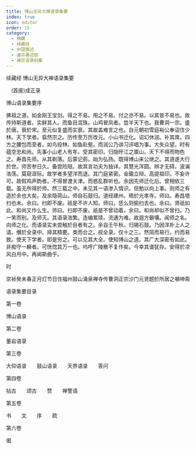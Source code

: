 ```yaml
---
title: 博山无异大禅语录集要
index: true
icon: editor
order: 15
category:
  - 佛藏
  - 续藏经
  - 中国撰述
  - 诸宗著述部
  - 禅宗语录别集
---
```


续藏经 博山无异大禅语录集要  

　(首座)成正录  

博山语录集要序  

佛祖之道。如金刚王宝剑。得之不易。用之不易。付之亦不易。以其皆不易也。故传持斯道者。实鲜其人。而鱼目混珠。山鸡冒凤者。尝半天下也。我曹洞一宗。盛於唐。衰於宋。至元似复盛而实衰。其故盖难言之也。自元朝初雪庭裕公奉诏住少林。天下学者。翕然宗之。历传至万历改元。小山书迁化。诏幻休润。补其席。四方之腰包而至者。如鸟投林。如鱼赴壑。而润公乃讲习评唱为事。大失众望。时有蕴空忠和尚。先事小山老人有年。受其密印。归隐旴江之廪山。天下不得而物色之。寿昌先师。从其剃落。后蒙记莂。始为弘扬。既得博山来公继之。其道遂大行於世。师苦参日久。备尝险阻。故其言功夫为独详。其慧光浑圆。辨才无碍。波澜浩荡。莫窥涯际。故学者多望洋而退。其门庭紧密。金鍮立辩。高提祖印。不妄许可。故假鸡声韵者。不得冒渡关津。而惑乱群听也。余因先师迁化后。曾相依三载。虽无所得於师。然三载之中。未见其一语渗入情识。但勉以向上事。则师之有造於余也大矣。及余隐荷山。师自石鼓归。道经建州。晤於光孝寺。师曰。寿昌塔扫也未。余曰。扫即不废。祇是不许人知。师曰。恁么则偷扫去也。余曰。贤祇如此。和尚又作么生。师曰。扫即不废。祇是不曾动着。余曰。和尚却似不曾扫。乃一笑而别。及师灭。其语录浩繁。连编累牍。流通为难。故遐方僻壤。闻师之名。向师之化。而语录实未尝触於目者有之。余自壬午秋。归锡石鼓。乃因浑朴上人之请。僭於全录中。择其精要。类而合之。视全录。仅十之三。然简而易行。约而易致。使天下学者。即是穷之。可以见其大全。使知博山之道。其广大深密有如此。非痴守一橛者。可恍惚其万一也。呜呼广陵散不复作矣。今幸其谱犹存。安得於凉风白月中。再闻斯曲乎。  

时  

崇祯癸未春正月灯节日住福州鼓山涌泉禅寺传曹洞正宗沙门元贤题於所居之嚬呻斋  

语录集要目录  

第一卷  

博山语录  

第二卷  

董岩语录  

第三卷  

大仰语录　　鼓山语录　　天界语录　　答问  

第四卷  

拈古　　颂古　　赞　　禅警语  

第五卷  

书　　文　　序　　疏  

第六卷  

偈  

